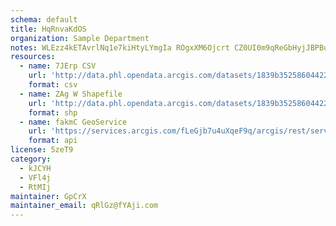```yaml
---
schema: default
title: HqRnvaKdOS 
organization: Sample Department 
notes: WLEzz4kETAvrlNq1e7kiHtyLYmgIa ROgxXM6Ojcrt CZ0UI0m9qReGbHyjJBPBu51FWK3QT7GZMK2XDfspd5QopvVfnFU92x4Ss 
resources:
  - name: 7JErp CSV
    url: 'http://data.phl.opendata.arcgis.com/datasets/1839b35258604422b0b520cbb668df0d_0.csv'
    format: csv
  - name: ZAg W Shapefile
    url: 'http://data.phl.opendata.arcgis.com/datasets/1839b35258604422b0b520cbb668df0d_0.zip'
    format: shp
  - name: fakmC GeoService
    url: 'https://services.arcgis.com/fLeGjb7u4uXqeF9q/arcgis/rest/services/Air_Monitoring_Stations/FeatureServer/0/query'
    format: api
license: 5zeT9 
category:
  - kJCYH 
  - VFl4j 
  - RtMIj 
maintainer: GpCrX  
maintainer_email: qRlGz@fYAji.com
---
```


